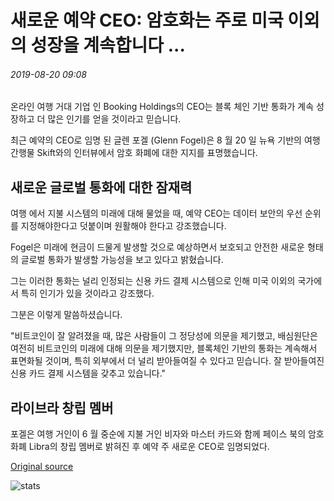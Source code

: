 # 새로운 예약 CEO: 암호화는 주로 미국 이외의 성장을 계속합니다 ...

###### 2019-08-20 09:08

온라인 여행 거대 기업 인 Booking Holdings의 CEO는 블록 체인 기반 통화가 계속 성장하고 더 많은 인기를 얻을 것이라고 믿습니다.

최근 예약의 CEO로 임명 된 글렌 포겔 (Glenn Fogel)은 8 월 20 일 뉴욕 기반의 여행 간행물 Skift와의 인터뷰에서 암호 화폐에 대한 지지를 표명했습니다.

## 새로운 글로벌 통화에 대한 잠재력

여행 에서 지불 시스템의 미래에 대해 물었을 때, 예약 CEO는 데이터 보안의 우선 순위를 지정해야한다고 덧붙이며 원활해야 한다고 강조했습니다.

Fogel은 미래에 현금이 드물게 발생할 것으로 예상하면서 보호되고 안전한 새로운 형태의 글로벌 통화가 발생할 가능성을 보고 있다고 밝혔습니다.

그는 이러한 통화는 널리 인정되는 신용 카드 결제 시스템으로 인해 미국 이외의 국가에서 특히 인기가 있을 것이라고 강조했다.

그분은 이렇게 말씀하셨습니다.

"비트코인이 잘 알려졌을 때, 많은 사람들이 그 정당성에 의문을 제기했고, 배심원단은 여전히 비트코인의 미래에 대해 의문을 제기했지만, 블록체인 기반의 통화는 계속해서 표면화될 것이며, 특히 외부에서 더 널리 받아들여질 수 있다고 믿습니다. 잘 받아들여진 신용 카드 결제 시스템을 갖추고 있습니다."

## 라이브라 창립 멤버

포겔은 여행 거인이 6 월 중순에 지불 거인 비자와 마스터 카드와 함께 페이스 북의 암호 화폐 Libra의 창립 멤버로 밝혀진 후 예약 주 새로운 CEO로 임명되었다.

[Original source](https://cointelegraph.com/news/new-booking-ceo-crypto-will-continue-to-grow-mainly-outside-the-us)

![stats](https://c.statcounter.com/11760860/0/a89fa40b/1/ "stats")